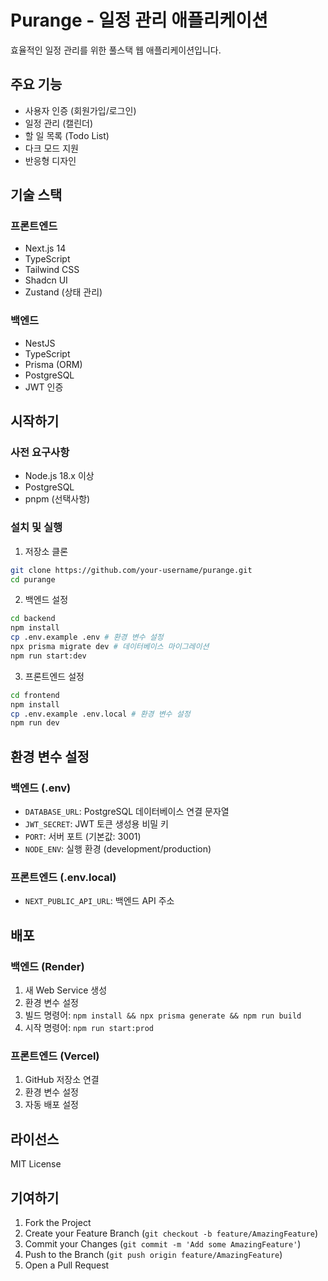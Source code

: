 # Purange - 일정 관리 애플리케이션

효율적인 일정 관리를 위한 풀스택 웹 애플리케이션입니다.

## 주요 기능

- 사용자 인증 (회원가입/로그인)
- 일정 관리 (캘린더)
- 할 일 목록 (Todo List)
- 다크 모드 지원
- 반응형 디자인

## 기술 스택

### 프론트엔드
- Next.js 14
- TypeScript
- Tailwind CSS
- Shadcn UI
- Zustand (상태 관리)

### 백엔드
- NestJS
- TypeScript
- Prisma (ORM)
- PostgreSQL
- JWT 인증

## 시작하기

### 사전 요구사항
- Node.js 18.x 이상
- PostgreSQL
- pnpm (선택사항)

### 설치 및 실행

1. 저장소 클론
```bash
git clone https://github.com/your-username/purange.git
cd purange
```

2. 백엔드 설정
```bash
cd backend
npm install
cp .env.example .env # 환경 변수 설정
npx prisma migrate dev # 데이터베이스 마이그레이션
npm run start:dev
```

3. 프론트엔드 설정
```bash
cd frontend
npm install
cp .env.example .env.local # 환경 변수 설정
npm run dev
```

## 환경 변수 설정

### 백엔드 (.env)
- `DATABASE_URL`: PostgreSQL 데이터베이스 연결 문자열
- `JWT_SECRET`: JWT 토큰 생성용 비밀 키
- `PORT`: 서버 포트 (기본값: 3001)
- `NODE_ENV`: 실행 환경 (development/production)

### 프론트엔드 (.env.local)
- `NEXT_PUBLIC_API_URL`: 백엔드 API 주소

## 배포

### 백엔드 (Render)
1. 새 Web Service 생성
2. 환경 변수 설정
3. 빌드 명령어: `npm install && npx prisma generate && npm run build`
4. 시작 명령어: `npm run start:prod`

### 프론트엔드 (Vercel)
1. GitHub 저장소 연결
2. 환경 변수 설정
3. 자동 배포 설정

## 라이선스

MIT License

## 기여하기

1. Fork the Project
2. Create your Feature Branch (`git checkout -b feature/AmazingFeature`)
3. Commit your Changes (`git commit -m 'Add some AmazingFeature'`)
4. Push to the Branch (`git push origin feature/AmazingFeature`)
5. Open a Pull Request 